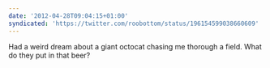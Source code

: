 ```yaml
---
date: '2012-04-28T09:04:15+01:00'
syndicated: 'https://twitter.com/roobottom/status/196154599038660609'
---
```

Had a weird dream about a giant octocat chasing me thorough a field. What do they put in that beer?
